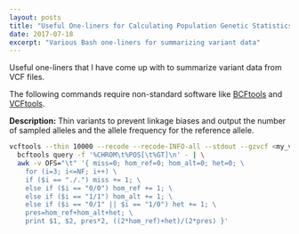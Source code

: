 ```yaml
---
layout: posts
title: "Useful One-liners for Calculating Population Genetic Statistics from VCF files"
date: 2017-07-18
excerpt: "Various Bash one-liners for summarizing variant data"
---
```


Useful one-liners that I have come up with to summarize variant data from VCF files.

The following commands require non-standard software like [BCFtools](http://www.htslib.org/) and [VCFtools](https://vcftools.github.io/index.html).

**Description:** Thin variants to prevent linkage biases and output the number of sampled alleles and the allele frequency for the reference allele.
```bash
vcftools --thin 10000 --recode --recode-INFO-all --stdout --gzvcf <my_variants.vcf.gz> | \
  bcftools query -f '%CHROM\t%POS[\t%GT]\n' - | \
  awk -v OFS="\t" '{ miss=0; hom_ref=0; hom_alt=0; het=0; \
    for (i=3; i<=NF; i++) \
    if ($i == "./.") miss += 1; \
    else if ($i == "0/0") hom_ref += 1; \
    else if ($i == "1/1") hom_alt += 1; \
    else if ($i == "0/1" || $i == "1/0") het += 1; \
    pres=hom_ref+hom_alt+het; \
    print $1, $2, pres*2, ((2*hom_ref)+het)/(2*pres) }'
```
